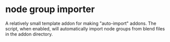 # node group importer

A relatively small template addon for making "auto-import" addons.
The script, when enabled, will automatically import node groups from blend files in the addon directory.
